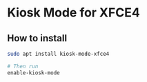 # Kiosk Mode for XFCE4

## How to install

```bash
sudo apt install kiosk-mode-xfce4

# Then run
enable-kiosk-mode
```
